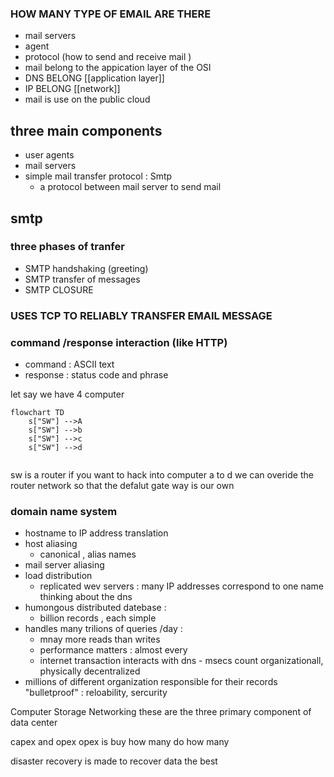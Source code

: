### HOW MANY TYPE OF EMAIL ARE THERE 
- mail servers 
- agent 
- protocol (how to send and receive mail )
 - mail belong to the appication layer of the OSI
 - DNS BELONG [[application layer]]
 - IP BELONG [[network]]
 - mail is use on the public cloud 
## three main components 
- user agents 
- mail servers 
- simple mail transfer protocol : Smtp 
	- a protocol between mail server to send mail 
## smtp 
### three phases of tranfer 
- SMTP handshaking (greeting)
- SMTP transfer of messages 
- SMTP CLOSURE 
### USES TCP TO RELIABLY TRANSFER EMAIL MESSAGE 
### command /response interaction (like HTTP)
- command : ASCII text 
- response : status code and phrase 

let say we have 4 computer 
```mermaid 
flowchart TD
	s["SW"] -->A
	s["SW"] -->b
	s["SW"] -->c
	s["SW"] -->d
	

```
sw is a router if you want to hack into computer a to d we can overide the router  network so that the defalut gate way is our own 

### domain name system 
- hostname to IP address translation 
- host aliasing 
	- canonical , alias names 
 - mail server aliasing 
 - load distribution 
	 - replicated wev servers : many IP addresses correspond to one name 
 thinking about the dns
 - humongous distributed datebase : 
	 - billion records , each simple 
- handles many trilions of queries /day : 
	- mnay more reads than writes 
	- performance matters : almost every 
	- internet transaction interacts with dns - msecs count 
 organizationall, physically decentralized 
 - millions of different organization responsible for their records 
 "bulletproof" : reloability, sercurity 
 


Computer 
Storage 
Networking 
these are the three primary component of data center 


capex and opex 
opex is buy how many do how many 

disaster recovery is made to recover data the best  